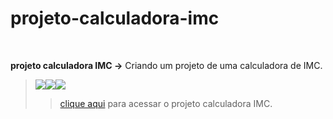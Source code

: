 # projeto-calculadora-imc

<br/>

 **projeto calculadora IMC →** Criando um projeto de uma calculadora de IMC.
> ![](../images/badges/html.svg)![](../images/badges/css.svg)![](../images/badges/javascript.svg) 
>> [clique aqui](https://aleretamero.github.io/cursos-otavio-miranda/principais-projetos/projeto-calculadora-imc/) para acessar o projeto calculadora IMC.